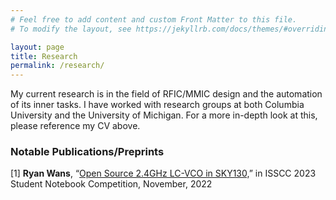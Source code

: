 ```yaml
---
# Feel free to add content and custom Front Matter to this file.
# To modify the layout, see https://jekyllrb.com/docs/themes/#overriding-theme-defaults

layout: page
title: Research
permalink: /research/
---
```

My current research is in the field of RFIC/MMIC design and the automation of its inner tasks. I have worked with research groups at both Columbia University and the University of Michigan. For a more in-depth look at this, please reference my CV above. 

### **Notable Publications/Preprints**
[1] **Ryan Wans**, “<a href="https://github.com/ryanrocket/sscs-ose-code-a-chip.github.io/blob/main/Notebooks/LCVCO%20Notebook/VCONotebook.ipynb">Open Source 2.4GHz LC-VCO in SKY130,</a>” in ISSCC 2023 Student Notebook
Competition, November, 2022